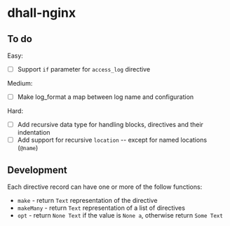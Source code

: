 # dhall-nginx

## To do

Easy:

- [ ] Support `if` parameter for `access_log` directive

Medium:

- [ ] Make log_format a map between log name and configuration

Hard:

- [ ] Add recursive data type for handling blocks, directives and their indentation
- [ ] Add support for recursive `location` -- except for named locations (`@name`)

## Development

Each directive record can have one or more of the follow functions:

- `make` - return `Text` representation of the directive
- `makeMany` - return `Text` representation of a list of directives
- `opt` - return `None Text` if the value is `None a`, otherwise return `Some Text`
